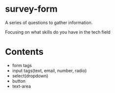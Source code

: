 # survey-form
A series of questions to gather information.

Focusing on what skills do you have in the tech field

# Contents
* form tags
* input tags(text, email, number, radio)
* select(dropdown)
* button
* text-area
